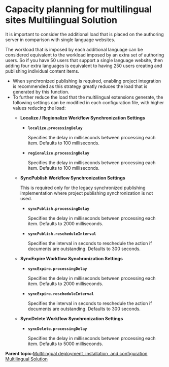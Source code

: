 # Capacity planning for multilingual sites  Multilingual Solution

It is important to consider the additional load that is placed on the authoring server in comparison with single language websites.

The workload that is imposed by each additional language can be considered equivalent to the workload imposed by an extra set of authoring users. So if you have 50 users that support a single language website, then adding four extra languages is equivalent to having 250 users creating and publishing individual content items.

-   When synchronized publishing is required, enabling project integration is recommended as this strategy greatly reduces the load that is generated by this function.
-   To further reduce the load that the multilingual extensions generate, the following settings can be modified in each configuration file, with higher values reducing the load:
    -   **Localize / Regionalize Workflow Synchronization Settings**

        -   **`localize.processingDelay`**

            Specifies the delay in milliseconds between processing each item. Defaults to 100 milliseconds.

        -   **`regionalize.processingDelay`**

            Specifies the delay in milliseconds between processing each item. Defaults to 100 milliseconds.

    -   **SyncPublish Workflow Synchronization Settings**

        This is required only for the legacy synchronized publishing implementation where project publishing synchronization is not used.

        -   **`syncPublish.processingDelay`**

            Specifies the delay in milliseconds between processing each item. Defaults to 2000 milliseconds.

        -   **`syncPublish.rescheduleInterval`**

            Specifies the interval in seconds to reschedule the action if documents are outstanding. Defaults to 300 seconds.

    -   **SyncExpire Workflow Synchronization Settings**

        -   **`syncExpire.processingDelay`**

            Specifies the delay in milliseconds between processing each item. Defaults to 2000 milliseconds.

        -   **`syncExpire.rescheduleInterval`**

            Specifies the interval in seconds to reschedule the action if documents are outstanding. Defaults to 300 seconds.

    -   **SyncDelete Workflow Synchronization Settings**

        -   **`syncDelete.processingDelay`**

            Specifies the delay in milliseconds between processing each item. Defaults to 5000 milliseconds.


**Parent topic:**[Multilingual deployment, installation, and configuration  Multilingual Solution](../wcm/wcm_mls_install_ovr.md)

